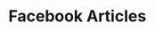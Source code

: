 <html>
  <head><meta property="fb:pages" content="103795031066922" /></head>
<body>
<h1>Facebook Articles</h1>

</body>
</html>


